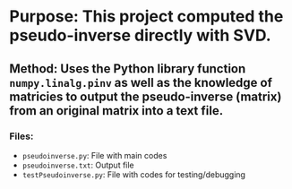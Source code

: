 # Purpose: This project computed the pseudo-inverse directly with SVD.
## Method: Uses the Python library function `numpy.linalg.pinv` as well as the knowledge of matricies to output the pseudo-inverse (matrix) from an original matrix into a text file.
### Files:
- `pseudoinverse.py`: File with main codes
- `pseudoinverse.txt`: Output file
- `testPseudoinverse.py`: File with codes for testing/debugging
